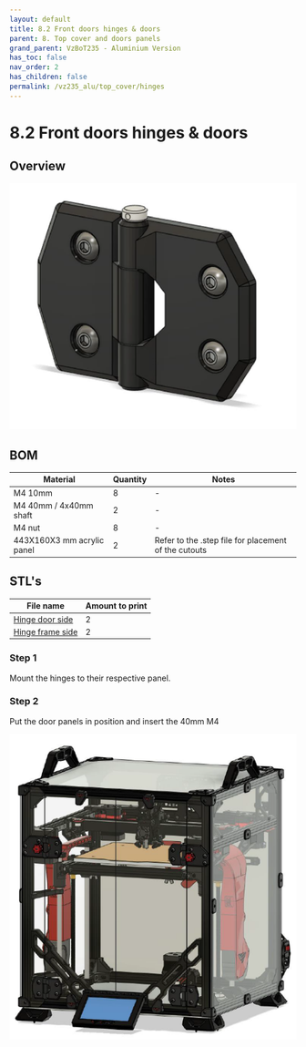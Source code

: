 ```yaml
---
layout: default
title: 8.2 Front doors hinges & doors
parent: 8. Top cover and doors panels
grand_parent: VzBoT235 - Aluminium Version
has_toc: false
nav_order: 2
has_children: false
permalink: /vz235_alu/top_cover/hinges
---
```


# 8.2 Front doors hinges & doors

## Overview

![Overview](../../assets/images/manual/vz235_printed/top_cover/door_hinges.png)

## BOM

| Material                   | Quantity | Notes                                                |
| -------------------------- | -------- | ---------------------------------------------------- |
| M4 10mm                    | 8        | -                                                    |
| M4 40mm / 4x40mm shaft     | 2        | -                                                    |
| M4 nut                     | 8        | -                                                    |
| 443X160X3 mm acrylic panel | 2        | Refer to the .step file for placement of the cutouts |

## STL's

| File name            | Amount to print |
| -------------------- | --------------- |
| [Hinge door side][]  | 2               |
| [Hinge frame side][] | 2               |

### Step 1

Mount the hinges to their respective panel.

### Step 2

Put the door panels in position and insert the 40mm M4

![Doors](../../assets/images/manual/vz235_printed/top_cover/doors.png)

[Hinge door side]: https://github.com/VzBoT3D/VzBoT-Vz235/blob/main/Assemblies%20%26%20STL/Frame/Frame%20brace.stl
[Hinge frame side]: https://github.com/VzBoT3D/VzBoT-Vz235/blob/main/Assemblies%20%26%20STL/Frame/Frame%20brace.stl

